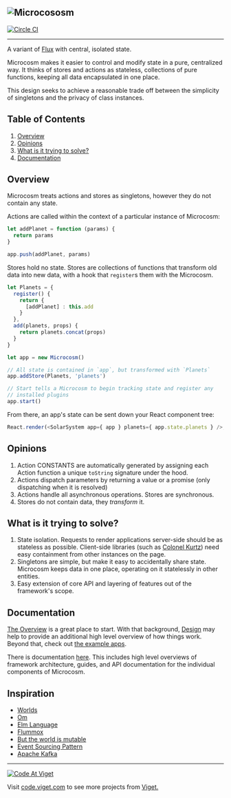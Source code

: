 ![Microcososm](http://f.cl.ly/items/36051G3A2M443z3v3U3b/microcososm.svg)
---

[![Circle CI](https://circleci.com/gh/vigetlabs/microcosm.svg?style=svg)](https://circleci.com/gh/vigetlabs/microcosm)

---

A variant of [Flux](https://facebook.github.io/flux/) with
central, isolated state.

Microcosm makes it easier to control and modify state in a pure,
centralized way. It thinks of stores and actions as stateless,
collections of pure functions, keeping all data encapsulated in one
place.

This design seeks to achieve a
reasonable trade off between the simplicity of singletons and the
privacy of class instances.

## Table of Contents

1. [Overview](#overview)
2. [Opinions](#opinions)
3. [What is it trying to solve?](#what-is-it-trying-to-solve)
4. [Documentation](#documentation)

## Overview

Microcosm treats actions and stores as singletons, however they do not contain any state.

Actions are called within the context of a particular instance of Microcosm:

```javascript
let addPlanet = function (params) {
  return params
}

app.push(addPlanet, params)
```

Stores hold no state. Stores are collections of functions that transform
old data into new data, with a hook that `register`s them with the Microcosm.

```javascript
let Planets = {
  register() {
    return {
      [addPlanet] : this.add
    }
  },
  add(planets, props) {
    return planets.concat(props)
  }
}

let app = new Microcosm()

// All state is contained in `app`, but transformed with `Planets`
app.addStore(Planets, 'planets')

// Start tells a Microcosm to begin tracking state and register any
// installed plugins
app.start()
```

From there, an app's state can be sent down your React component tree:

``` javascript
React.render(<SolarSystem app={ app } planets={ app.state.planets } />, document.body)
```

## Opinions

1. Action CONSTANTS are automatically generated by assigning
   each Action function a unique `toString` signature under the hood.
3. Actions dispatch parameters by returning a value or a promise (only
   dispatching when it is resolved)
3. Actions handle all asynchronous operations. Stores are
   synchronous.
4. Stores do not contain data, they _transform_ it.

## What is it trying to solve?

1. State isolation. Requests to render applications server-side should
   be as stateless as possible. Client-side libraries (such as
   [Colonel Kurtz](https://github.com/vigetlabs/colonel-kurtz)) need easy
   containment from other instances on the page.
2. Singletons are simple, but make it easy to accidentally share
   state. Microcosm keeps data in one place, operating on it
   statelessly in other entities.
3. Easy extension of core API and layering of features out of the
   framework's scope.

## Documentation

[The Overview](docs/guides/01-overview.md) is a great place to
start. With that background, [Design](docs/design.md) may help to
provide an additional high level overview of how things work. Beyond
that, check out [the example apps](examples).

There is documentation [here](docs). This includes high level
overviews of framework architecture, guides, and API documentation for
the individual components of Microcosm.

## Inspiration

- [Worlds](http://www.vpri.org/pdf/rn2008001_worlds.pdf)
- [Om](https://github.com/omcljs/om)
- [Elm Language](https://elm-lang.org)
- [Flummox](https://github.com/acdlite/flummox)
- [But the world is mutable](http://www.lispcast.com/the-world-is-mutable)
- [Event Sourcing Pattern](http://martinfowler.com/eaaDev/EventSourcing.html)
- [Apache Kafka](http://kafka.apache.org/)

***

<a href="http://code.viget.com">
  <img src="http://code.viget.com/github-banner.png" alt="Code At Viget">
</a>

Visit [code.viget.com](http://code.viget.com) to see more projects from [Viget.](https://viget.com)
